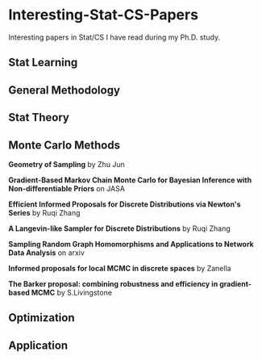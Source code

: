 # Interesting-Stat-CS-Papers
Interesting papers in Stat/CS I have read during my Ph.D. study.

## Stat Learning

## General Methodology

## Stat Theory

## Monte Carlo Methods

**Geometry of Sampling** by Zhu Jun

**Gradient-Based Markov Chain Monte Carlo for Bayesian Inference with Non-differentiable Priors** on JASA 

**Efficient Informed Proposals for Discrete Distributions via Newton's Series** by Ruqi Zhang

**A Langevin-like Sampler for Discrete Distributions** by Ruqi Zhang

**Sampling Random Graph Homomorphisms and Applications to Network Data Analysis** on arxiv

**Informed proposals for local MCMC in discrete spaces** by Zanella

**The Barker proposal: combining robustness and efficiency in gradient-based MCMC** by S.Livingstone

## Optimization

## Application
